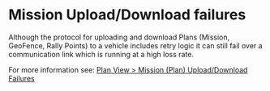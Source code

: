 # Mission Upload/Download failures

Although the protocol for uploading and download Plans (Mission, GeoFence, Rally Points) to a vehicle includes retry logic it can still fail over a communication link which is running at a high loss rate.

For more information see: [Plan View > Mission (Plan) Upload/Download Failures](../PlanView/PlanView.md#plan_transfer_fail)
